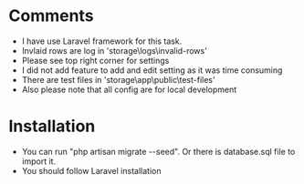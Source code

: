 # Comments
- I have use Laravel framework for this task.
- Invlaid rows are log in 'storage\logs\invalid-rows'
- Please see top right corner for settings
- I did not add feature to add and edit setting as it was time consuming
- There are test files in 'storage\app\public\test-files' 
- Also please note that all config are for local development

# Installation
- You can run "php artisan migrate --seed". Or there is database.sql file to import it. 
- You should follow Laravel installation
